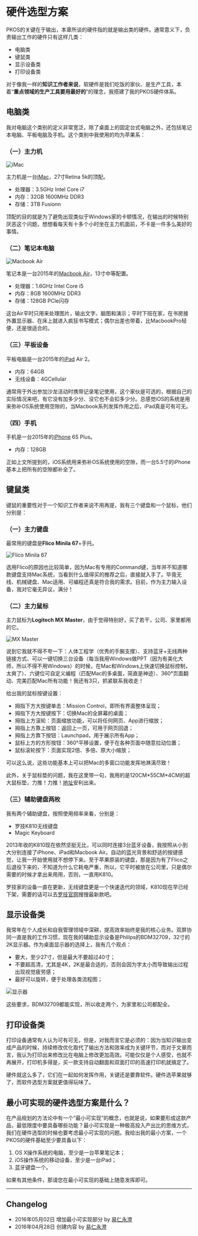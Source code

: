 
# 硬件选型方案

PKOS的关键在于输出，本章所谈的硬件指的就是输出类的硬件。通常意义下，负责输出工作的硬件只有这样几类：
- 电脑类
- 键鼠类
- 显示设备类
- 打印设备类

对于像我一样的**知识工作者来说**，软硬件是我们吃饭的家伙、是生产工具，本着“**重点领域的生产工具要用最好的**”的理念，我搭建了我的PKOS硬件体系。

## 电脑类

我对电脑这个类别的定义非常宽泛，除了桌面上的固定台式电脑之外，还包括笔记本电脑、平板电脑及手机。这个类别中我使用的均为苹果系：

### （一）主力机

![][image-1]

主力机是一台[iMac][1]，27寸Retina 5k的顶配。
- 处理器：3.5GHz Intel Core i7
- 内存：32GB 1600MHz DDR3
- 存储：3TB Fusionn

顶配的目的就是为了避免出现类似于Windows家的卡顿情况，在输出的时候特别厌恶这个问题，想想看每天有十多个小时坐在主力机面前，不卡是一件多么美好的事情。

### （二）笔记本电脑

![][image-2]

笔记本是一台2015年的[Macbook Air][2]，13寸中等配置。
- 处理器：1.6GHz Intel Core i5
- 内存：8GB 1600MHz DDR3
- 存储：128GB PCle闪存

这台Air平时只用来处理图片，输出文字、脑图和演示；平时下班在家，在书房接外置显示器、在床上就进入疯狂书写模式；偶尔出差也带着，比MacbookPro轻便，还是很适合的。

### （三）平板设备

平板电脑是一台2015年的[iPad][3] Air 2。
- 内存：64GB
- 无线设备：4GCellular

通常用于外出参加沙龙活动时携带记录笔记使用，这个家伙是可选的，根据自己的实际情况来吧，有它没有加多少分、没它也不会扣多少分。总感觉iOS的系统是用来弥补OS系统使用空隙的，当Macbook系列发挥作用之后，iPad真是可有可无。

### （四）手机

手机是一台2015年的[iPhone][4] 6S Plus。
- 内存：128GB

正如上文所提到的，iOS系统用来弥补OS系统使用的空隙，而一台5.5寸的iPhone基本上把所有的空隙都补全了。

## 键鼠类

键鼠的重要性对于一个知识工作者来说不用再提，我有三个键盘和一个鼠标，他们分别是：

### （一）主力键盘

最常用的键盘是**Flico Minila 67**+手托。

![][image-3]

选用Flico的原因也比较简单，因为Mac有专用的Command键，当年并不知道哪款键盘支持Mac系统，当看到什么值得买的推荐之后，直接就入手了。毕竟无线、机械键盘、Mac适用、可编程还真是符合我的需求。目前，作为主力输入设备，我对它毫无异议，满分！

### （二）主力鼠标

主力鼠标为**Logitech MX Master**，由于觉得特别好，买了若干，公司、家里都用的它。

![][image-4]

说到它我就不得不夸一下：人体工程学（优秀的手腕支撑）、支持蓝牙+无线两种链接方式、可以一键切换三台设备（每当我用Windows做PPT（因为有美化大师，所以不得不用Windows）的时候，在Mac和Windows上快速切换鼠标控制，太爽了）、六键位可自定义编程（匹配Mac的多桌面，简直是神迹）、360°页面翻动、完美匹配Mac所有功能！我还有3只，抓紧联系我收走！

给出我的鼠标按键设置：
- 拇指下方大按键单击：Mission Control，即所有界面整体呈现；
- 拇指下方大按键按下：切换Mac的全屏幕的桌面；
- 拇指上方滚轮：页面缩放功能，可以将任何网页、App进行缩放；
- 拇指上方靠上按钮：返回上一页，可用于网页回退；
- 拇指上方靠下按钮：Launchpad，用于展示所有App；
- 鼠标上方的方形按钮：360°平移设置，便于在各种页面中随意拉动位置；
- 鼠标滚轮按下：页面实现2倍、多倍、原大小缩放；

可以这么说，这些功能基本上可以把Mac的多窗口功能发挥地淋漓尽致！

此外，关于鼠标垫的问题，我在这里带一句，我用的是120CM\*55CM\*4CM的超大鼠标垫，力推！力推！[地址][5]安利出来。

### （三）辅助键盘两枚

我有两个辅助键盘，按照使用频率来看，分别是：
- 罗技K810无线键盘
- Magic Keyboard

2013年收的K810现在依然坚挺无比，可以同时连接3台蓝牙设备，我按照从小到大分别连接了iPhone、iPad和Macbook Air。自动的蓝光背景和舒适的按键感觉，让我一开始使用就不想停下来。至于苹果原装的键盘，那是因为有了Flico之后退役下来的，不知道为什么它耗电严重，所以，它平时被放在公司里，只是偶尔需要的时候才拿出来用用，否则，一直用K810。

罗技家的设备一直在更新，无线键盘更是一个快速迭代的领域，K810现在早已经下架，需要的话可以去[罗技官网][6]搜搜最新款吧。

## 显示设备类

我常年在个人成长和自我管理领域中深耕，提高效率始终是我的核心业务。双屏协同一直是我的工作习惯，现在我的辅助显示设备是Phlilps的BDM32709，32寸的2K显示器。作为桌面显示器的选择上，我有几个观点：
- 要大，至少27寸，但是最大不要超过40寸；
- 不要超高清，尤其是4K，2K是最合适的，否则会因为字太小而导致输出过程出现视觉疲劳感；
- 最好可以旋转，便于处理各类流程图；

![显示器][image-5]

这些要求，BDM32709都能实现，所以收走两个，为家里和公司都配全。

## 打印设备类

打印设备通常有人认为可有可无，但是，对我而言它是必须的：因为当知识输出变成产品的时候，持续修改优化取代了输出方法和效率成为关键环节，而对于文章而言，我认为打印出来修改比在电脑上修改更加高效。可能仅仅是个人感受，也就不再展开，打印机多得是，买一款支持自动翻面和双面打印的高速打印机就搞定了。

硬件就这么多了，它们在一起如何发挥作用，关键还是要靠软件。硬件选苹果就够了，而软件选型方案就更值得玩味了。

## 最小可实现的硬件选型方案是什么？

在产品规划的方法论中有一个“最小可实现”的概念，也就是说，如果要形成这款产品，最低限度中要具备哪些功能？最小可实现是一种极高投入产出比的思维方式，我们在硬件选型的时候也要考虑最小可实现的问题。我给出我的最小方案，一个PKOS的硬件基础至少要具备以下：

1. OS X操作系统的电脑，至少是一台苹果笔记本；
2. iOS操作系统的移动设备，至少是一台iPad；
3. 蓝牙键盘一个。

如果有其他条件，那请您在最小可实现的基础上随意发挥即可。

---- 

## Changelog

- 2016年05月02日 增加最小可实现部分 by [易仁永澄][7]
- 2016年04月28日 创建内容 by [易仁永澄][7]

[1]:	http://www.apple.com/cn/imac/
[2]:	http://www.apple.com/cn/macbook-air/
[3]:	http://www.apple.com/cn/ipad/
[4]:	http://www.apple.com/cn/iphone/
[5]:	https://item.taobao.com/item.htm?spm=a1z09.2.0.0.xS6lPY&id=520781754917&_u=s1rbbtod312
[6]:	http://www.logitech.com.cn/zh-cn/home
[7]:	http://blog.hiddenwangcc.com

[image-1]:	http://77fm42.com1.z0.glb.clouddn.com/applemac.jpg "iMac"
[image-2]:	http://77fm42.com1.z0.glb.clouddn.com/applemba.jpg "Macbook Air"
[image-3]:	http://77fm42.com1.z0.glb.clouddn.com/flico67.jpg "Flico Minila 67"
[image-4]:	http://77fm42.com1.z0.glb.clouddn.com/mxmaster.jpg "MX Master"
[image-5]:	http://77fm42.com1.z0.glb.clouddn.com/doublescreen.jpg "可以旋转的双屏幕"
